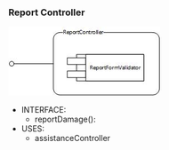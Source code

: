 ### Report Controller
![ReportController](https://github.com/StefanoBoriero/PowerEnjoy_Boriero_Brunitti/blob/master/DesignDocument/Components/ReportController.jpg "ReportController")  
* INTERFACE:
  * reportDamage():
* USES:
  * assistanceController
